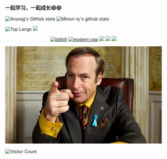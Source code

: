 ### 一起学习，一起成长😄😄
![Anurag's GitHub stats](https://github-readme-stats.vercel.app/api?username=YRDF&show_icons=true&theme=radical)
![Minori-ty's github stats](https://github-readme-stats.vercel.app/api?username=YRDF&show_icons=true&theme=vue)

![Top Langs](https://github-readme-stats.vercel.app/api/top-langs/?username=YRDF&langs_count=6)
![](https://github-readme-stats.vercel.app/api/top-langs/?username=YRDF&layout=compact&langs_count=6)

<div id="img" align=center>

[![bilibili](https://img.shields.io/badge/bilibili-yello)](https://www.bilibili.com/)
[![modern cpp](https://img.shields.io/badge/code-Modern%20C++-blue)](https://learn.microsoft.com/zh-cn/cpp/cpp/welcome-back-to-cpp-modern-cpp) 
![](https://img.shields.io/badge/没想好-Zzz-yellow) 
![](https://img.shields.io/badge/没想好-Zzz-red) 
![](https://img.shields.io/badge/没想好-Zzz-red)


</div>

![btc](pic1/btc.jpg)

![Visitor Count](https://profile-counter.glitch.me/YRDF/count.svg)

